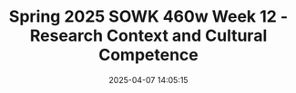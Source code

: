 ---
layout: single_presentation
name: spring-2025-sowk-460w-week-12-research-context-and-cultural-competence.md
title: "Spring 2025 SOWK 460w Week 12 - Research Context and Cultural Competence"
date:  2025-04-07 14:05:15
presentation_id: zvIROO
permalink: /zvIROO/
redirect_from:
  - /presentations/zvIROO/spring-2025-sowk-460w-week-12-research-context-and-cultural-competence
slides: 
  - slide_name: deck-zvIROO-large-0.jpeg
    slide_alt: "Title text, “Research Context and Cultural Competence”; a stylized face with document icon. Additional text: 'Spring 2024 Week 12 for SOWK 460w' and 'Jacob Campbell, Ph.D. LICSW at Heritage University.' Black background."
  - slide_name: deck-zvIROO-large-1.jpeg
    slide_alt: "**Object**: Slide  **Action**: Lists agenda items  **Context**: Week 12 presentation, focused on cultural sensitivity and competence in program evaluation.**Text**: - Agenda for Week 12: The Tentative Plan- Why cultural sensitivity in program evaluation- Terms associated with cultural competence- Standards for culturally competent evaluation- An example of culturally responsive evaluation- Application to your program evaluation**Footer**: Jacob Campbell, Ph.D., LICSW, Heritage University; Spring 2025 for SOWK 460w."
  - slide_name: deck-zvIROO-large-2.jpeg
    slide_alt: "Text in bold, colorful font quotes how identity is shaped by cultural influences such as age, gender, and race. A pink speech bubble asks about the impact of these variables in counseling or classrooms. Context is a presentation slide."
  - slide_name: deck-zvIROO-large-3.jpeg
    slide_alt: "A presentation slide defines 'Cultural humility,' discussing openness and self-reflection regarding diverse perspectives. It emphasizes understanding personal biases. Notable text: “Important Terms,” and credits Jacob Campbell, Ph.D., LICSW, Heritage University."
  - slide_name: deck-zvIROO-large-4.jpeg
    slide_alt: "Slide featuring the term 'Cultural opportunities,' defined as moments to explore cultural beliefs. Yellow box poses questions: 'What happens when...?' Footer notes credit Jacob Campbell, Ph.D., Heritage University."
  - slide_name: deck-zvIROO-large-5.jpeg
    slide_alt: "**Object**: Text definition.  **Action**: Explains 'cultural comfort' and 'cultural discomfort'.  **Context**: Presentation slide titled 'Important Terms' describes engagement with cultural identity, understanding, and self-reflection. Authored by Jacob Campbell, Ph.D., LICSW, Heritage University. Text excerpt: 'Cultural comfort refers to the way practitioners who approach their work with cultural humility can engage with cultural opportunities to deepen their understanding of another person’s cultural identity through meaningful conversation and self-reflection. When moments of cultural discomfort arise, they offer valuable chances to learn more about our own assumptions and perspectives, as well as to gain a deeper understanding of others.'"
  - slide_name: deck-zvIROO-large-6.jpeg
    slide_alt: "Slide displaying text about 'Cultural competence,' described as working effectively with diverse cultural backgrounds. The word 'Controversy' in an orange bubble connects to this definition. Title: 'Important Terms.' Context indicates a presentation by Jacob Campbell, Heritage University."
  - slide_name: deck-zvIROO-large-7.jpeg
    slide_alt: "Slide features a program proposal prompt, asking for culturally competent evaluation strategies for minority clients, alongside a QR code linking to an evaluation guide. It's titled 'Small Group Activity.'"
  - slide_name: deck-zvIROO-large-8.jpeg
    slide_alt: "Slide shows five components of cultural competency with corresponding icons: handshake for awareness, mirror for self-awareness, globe for dynamics, flags for cultural knowledge, and trophy for skill adaptation. Jacob Campbell, Ph.D., Heritage University."
  - slide_name: deck-zvIROO-large-9.jpeg
    slide_alt: "QR code on a black background links to an article titled 'Empowering Indigenous Communities Through a Participatory, Culturally Responsive Evaluation of a Federal Program for Older Americans.' Additional text: 'Review the article, focused on section 'Methods: Promoting a Culturally Responsive Approach,'' and 'Clarke et al., 2022.' A link is provided: https://doi.org/10.1177/10982140211030557. At the bottom are credentials and course details for Jacob Campbell, Ph.D., LICSW, Heritage University, Spring 2025 for SOWK 486w."
  - slide_name: deck-zvIROO-large-10.jpeg
    slide_alt: "A presentation slide lists guidelines for conducting culturally sensitive evaluations. It emphasizes inclusivity, understanding diverse populations, asking appropriate questions, recognizing cultural communication, and ensuring confidentiality. The course is 'Culturally Sensitive Evaluation Planning' for Spring 2025, SOWK 460w."
  - slide_name: deck-zvIROO-large-11.jpeg
    slide_alt: "Clock indicates time; beside it, text reads, 'Time to work on your program evaluations.' Slide includes: Jacob Campbell, Ph.D., LICSW, Heritage University. Bottom notes Spring 2025 for SOWK 460w."
presentation_description_md: >
  In%20week%2012,%20we%20explore%20the%20program%20evaluation%20context%20more.%20This%20includes%20cultural%20competency%20and%20how%20we%20can%20develop%20culturally%20sensitive%20program%20evaluations.%20The%20agenda%20is%20as%20follows:%0A%0A-%20Why%20is%20cultural%20sensitivity%20in%20program%20evaluation%0A-%20Terms%20associated%20with%20cultural%20competence%0A-%20Standards%20for%20culturally%20competent%20evaluation%0A-%20An%20example%20of%20culturally%20responsive%20evaluation%0A-%20Application%20to%20your%20program%20evaluation
downloadable_slides: deck-zvIROO.pdf
slides_count: 12
header:
  teaser: deck-zvIROO-thumb-0.jpeg
presentation_video: 
location: "Heritage University"
tags:
  - Heritage University
  - BASW Program
  - SOWK 460w
---